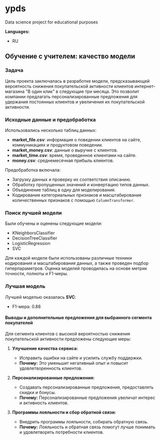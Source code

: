 # ypds

Data science project for educational purposes

**Languages:**
- RU

## Обучение с учителем: качество модели

### Задача

Цель проекта заключалась в разработке модели, предсказывающей вероятность снижения покупательской активности клиентов интернет-магазина "В один клик" в следующие три месяца. Это позволит компании предлагать персонализированные предложения для удержания постоянных клиентов и увеличения их покупательской активности.

### Исходные данные и предобработка

Использовались несколько таблиц данных:
- **market_file.csv**: информация о поведении клиентов на сайте, коммуникациях и продуктовом поведении.
- **market_money.csv**: данные о выручке с клиентов.
- **market_time.csv**: время, проведенное клиентами на сайте.
- **money.csv**: среднемесячная прибыль клиентов.

Предобработка включала:
- Загрузку данных и проверку их соответствия описанию.
- Обработку пропущенных значений и конвертацию типов данных.
- Объединение таблиц в одну для моделирования.
- Кодирование категориальных признаков и масштабирование количественных признаков с помощью `ColumnTransformer`.

### Поиск лучшей модели

Были обучены и оценены следующие модели:
- KNeighborsClassifier
- DecisionTreeClassifier
- LogisticRegression
- SVC

Для каждой модели были использованы различные техники кодирования и масштабирования данных, а также проведен подбор гиперпараметров. Оценка моделей проводилась на основе метрик точности, полноты и F1-меры.

### Лучшая модель

Лучшей моделью оказалась **SVC**:
- F1-мера: 0.88

#### Выводы и дополнительные предложения для выбранного сегмента покупателей

Для сегмента клиентов с высокой вероятностью снижения покупательской активности предложены следующие меры:

1. **Улучшение качества сервиса:**
   - Исправить ошибки на сайте и усилить службу поддержки.
   - **Почему:** Это уменьшит негативный опыт и повысит удовлетворенность клиентов.

2. **Персонализированные предложения:**
   - Создавать персонализированные предложения, предоставлять скидки и бонусы.
   - **Почему:** Персонализированные предложения увеличат интерес и активность клиентов.

3. **Программы лояльности и сбор обратной связи:**
   - Внедрить программы лояльности, собирать обратную связь.
   - **Почему:** Лояльность и обратная связь помогут лучше понимать и удовлетворять потребности клиентов.
